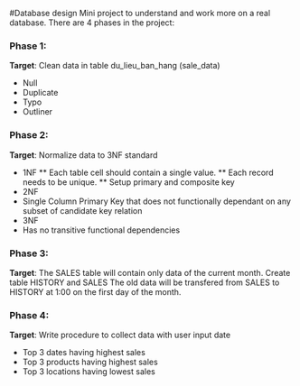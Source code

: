 #Database design
Mini project to understand and work more on a real database.
There are 4 phases in the project:
### Phase 1:
**Target**: Clean data in table du_lieu_ban_hang (sale_data)
* Null
* Duplicate
* Typo
* Outliner
### Phase 2:
**Target**: Normalize data to 3NF standard
* 1NF
**   Each table cell should contain a single value.
**   Each record needs to be unique.
**   Setup primary and composite key
* 2NF
*   Single Column Primary Key that does not functionally dependant on any subset of candidate key relation
* 3NF
*   Has no transitive functional dependencies
### Phase 3:
**Target**: The SALES table will contain only data of the current month.
Create table HISTORY and SALES
The old data will be transfered from SALES to HISTORY at 1:00 on the first day of the month.
### Phase 4:
**Target**: Write procedure to collect data with user input date
+ Top 3 dates having highest sales
+ Top 3 products having highest sales
+ Top 3 locations having lowest sales
